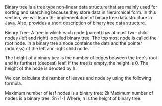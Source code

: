 Binary tree is a tree type non-linear data structure that are mainly used for sorting and searching because they store data in hierarchical form. In this section, we will learn the implementation of binary tree data structure in Java. Also, provides a short description of binary tree data structure.

Binary Tree:
A tree in which each node (parent) has at most two-child nodes (left and right) is called binary tree. The top most node is called the root node. In a binary tree a node contains the data and the pointer (address) of the left and right child node.

The height of a binary tree is the number of edges between the tree's root and its furthest (deepest) leaf. If the tree is empty, the height is 0. The height of the node is denoted by h.


We can calculate the number of leaves and node by using the following formula.

Maximum number of leaf nodes is a binary tree: 2h
Maximum number of nodes is a binary tree: 2h+1-1
Where, h is the height of binary tree.
